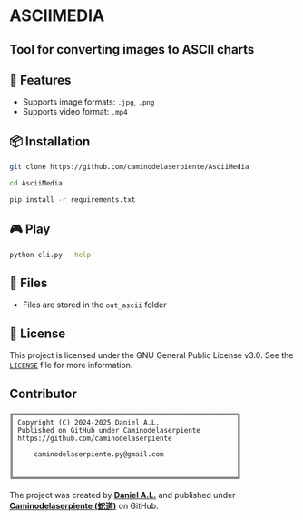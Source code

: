 # ASCIIMEDIA

Tool for converting images to ASCII charts
---

## 🚀 Features

- Supports image formats: `.jpg`, `.png`
- Supports video format: `.mp4`

## 📦 Installation

```bash
git clone https://github.com/caminodelaserpiente/AsciiMedia
```

```bash
cd AsciiMedia
```

```bash
pip install -r requirements.txt
```

## 🎮 Play

```bash
python cli.py --help
```

## 💾 Files

- Files are stored in the `out_ascii` folder

## 📄 License
This project is licensed under the GNU General Public License v3.0. See the [`LICENSE`](LICENSE) file for more information.

## Contributor
```text
╔═══════════════════════════════════════════════════════╗
║ Copyright (C) 2024-2025 Daniel A.L.                   ║
║ Published on GitHub under Caminodelaserpiente         ║
║ https://github.com/caminodelaserpiente                ║
║                                                       ║
║     caminodelaserpiente.py@gmail.com                  ║
║                                                       ║
║                                                       ║
╚═══════════════════════════════════════════════════════╝
```
The project was created by [**Daniel A.L.**](https://www.linkedin.com/in/dna-py) and published under [**Caminodelaserpiente (蛇道)**](https://github.com/caminodelaserpiente) on GitHub.